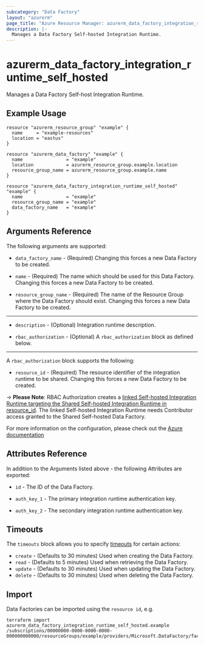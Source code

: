 ```yaml
---
subcategory: "Data Factory"
layout: "azurerm"
page_title: "Azure Resource Manager: azurerm_data_factory_integration_runtime_self_hosted"
description: |-
  Manages a Data Factory Self-hosted Integration Runtime.
---
```


# azurerm_data_factory_integration_runtime_self_hosted

Manages a Data Factory Self-host Integration Runtime.

## Example Usage

```hcl
resource "azurerm_resource_group" "example" {
  name     = "example-resources"
  location = "eastus"
}

resource "azurerm_data_factory" "example" {
  name                = "example"
  location            = azurerm_resource_group.example.location
  resource_group_name = azurerm_resource_group.example.name
}

resource "azurerm_data_factory_integration_runtime_self_hosted" "example" {
  name                = "example"
  resource_group_name = "example"
  data_factory_name   = "example"
}
```

## Arguments Reference

The following arguments are supported:

* `data_factory_name` - (Required) Changing this forces a new Data Factory to be created.

* `name` - (Required) The name which should be used for this Data Factory. Changing this forces a new Data Factory to be created.

* `resource_group_name` - (Required) The name of the Resource Group where the Data Factory should exist. Changing this forces a new Data Factory to be created.

---

* `description` - (Optional) Integration runtime description.

* `rbac_authorization` - (Optional) A `rbac_authorization` block as defined below.

---

A `rbac_authorization` block supports the following:

* `resource_id` - (Required) The resource identifier of the integration runtime to be shared. Changing this forces a new Data Factory to be created.

-> **Please Note**: RBAC Authorization creates a [linked Self-hosted Integration Runtime targeting the Shared Self-hosted Integration Runtime in resource_id](https://docs.microsoft.com/en-us/azure/data-factory/create-shared-self-hosted-integration-runtime-powershell#share-the-self-hosted-integration-runtime-with-another-data-factory). The linked Self-hosted Integration Runtime needs Contributor access granted to the Shared Self-hosted Data Factory.

For more information on the configuration, please check out the [Azure documentation](https://docs.microsoft.com/en-us/rest/api/datafactory/integrationruntimes/createorupdate#linkedintegrationruntimerbacauthorization)

## Attributes Reference

In addition to the Arguments listed above - the following Attributes are exported: 

* `id` - The ID of the Data Factory.

* `auth_key_1` - The primary integration runtime authentication key.

* `auth_key_2` - The secondary integration runtime authentication key.

## Timeouts

The `timeouts` block allows you to specify [timeouts](https://www.terraform.io/docs/configuration/resources.html#timeouts) for certain actions:

* `create` - (Defaults to 30 minutes) Used when creating the Data Factory.
* `read` - (Defaults to 5 minutes) Used when retrieving the Data Factory.
* `update` - (Defaults to 30 minutes) Used when updating the Data Factory.
* `delete` - (Defaults to 30 minutes) Used when deleting the Data Factory.

## Import

Data Factories can be imported using the `resource id`, e.g.

```shell
terraform import azurerm_data_factory_integration_runtime_self_hosted.example /subscriptions/00000000-0000-0000-0000-000000000000/resourceGroups/example/providers/Microsoft.DataFactory/factories/example/integrationruntimes/example
```
